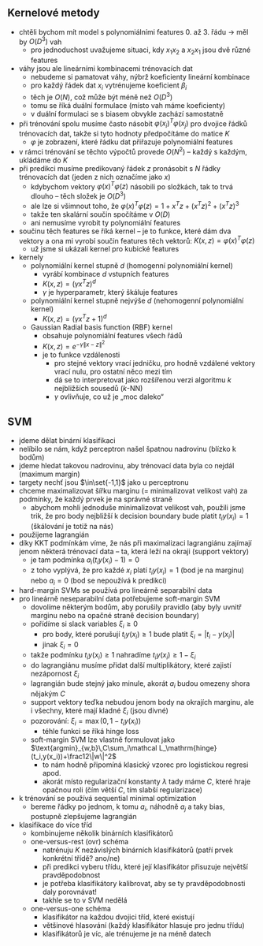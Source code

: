 ## Kernelové metody

- chtěli bychom mít model s polynomiálními features 0. až 3. řádu → měl by $O(D^3)$ vah
	- pro jednoduchost uvažujeme situaci, kdy $x_1x_2$ a $x_2x_1$ jsou dvě různé features
- váhy jsou ale lineárními kombinacemi trénovacích dat
	- nebudeme si pamatovat váhy, nýbrž koeficienty lineární kombinace
	- pro každý řádek dat $x_i$ vytrénujeme koeficient $\beta_i$
	- těch je $O(N)$, což může být méně než $O(D^3)$
	- tomu se říká duální formulace (místo vah máme koeficienty)
	- v duální formulaci se s biasem obvykle zachází samostatně
- při trénování spolu musíme často násobit $\varphi(x_i)^T\varphi(x_j)$ pro dvojice řádků trénovacích dat, takže si tyto hodnoty předpočítáme do matice $K$
	- $\varphi$ je zobrazení, které řádku dat přiřazuje polynomiální features
- v rámci trénování se těchto výpočtů provede $O(N^2)$ – každý s každým, ukládáme do $K$
- při predikci musíme predikovaný řádek $z$ pronásobit s $N$ řádky trénovacích dat (jeden z nich označíme jako $x$)
	- kdybychom vektory $\varphi(x)^T\varphi(z)$ násobili po složkách, tak to trvá dlouho – těch složek je $O(D^3)$
	- ale lze si všimnout toho, že $\varphi(x)^T\varphi(z)=1+x^Tz+(x^Tz)^2+(x^Tz)^3$
	- takže ten skalární součin spočítáme v $O(D)$
	- ani nemusíme vyrobit ty polynomiální features
- součinu těch features se říká kernel – je to funkce, které dám dva vektory a ona mi vyrobí součin features těch vektorů: $K(x,z)=\varphi(x)^T\varphi(z)$
	- už jsme si ukázali kernel pro kubické features
- kernely
	- polynomiální kernel stupně $d$ (homogenní polynomiální kernel)
		- vyrábí kombinace $d$ vstupních features
		- $K(x,z)=(\gamma x^Tz)^d$
		- $\gamma$ je hyperparametr, který škáluje features
	- polynomiální kernel stupně nejvýše $d$ (nehomogenní polynomiální kernel)
		- $K(x,z)=(\gamma x^Tz+1)^d$
	- Gaussian Radial basis function (RBF) kernel
		- obsahuje polynomiální features všech řádů
		- $K(x,z)=e^{-\gamma\|x-z\|^2}$
		- je to funkce vzdálenosti
			- pro stejné vektory vrací jedničku, pro hodně vzdálené vektory vrací nulu, pro ostatní něco mezi tím
			- dá se to interpretovat jako rozšířenou verzi algoritmu $k$ nejbližších sousedů ($k$-NN)
			- $\gamma$ ovlivňuje, co už je „moc daleko“

## SVM

- jdeme dělat binární klasifikaci
- nelíbilo se nám, když perceptron našel špatnou nadrovinu (blízko k bodům)
- jdeme hledat takovou nadrovinu, aby trénovací data byla co nejdál (maximum margin)
- targety nechť jsou $\in\set{-1,1}$ jako u perceptronu
- chceme maximalizovat šířku marginu (= minimalizovat velikost vah) za podmínky, že každý prvek je na správné straně
	- abychom mohli jednoduše minimalizovat velikost vah, použili jsme trik, že pro body nejbližší k decision boundary bude platit $t_iy(x_i)=1$ (škálování je totiž na nás)
- použijeme lagrangián
- díky KKT podmínkám víme, že nás při maximalizaci lagrangiánu zajímají jenom některá trénovací data – ta, která leží na okraji (support vektory)
	- je tam podmínka $a_i(t_iy(x_i)-1)=0$
	- z toho vyplývá, že pro každé $x_i$ platí $t_iy(x_i)=1$ (bod je na marginu) nebo $a_i=0$ (bod se nepoužívá k predikci)
- hard-margin SVMs se používá pro lineárně separabilní data
- pro lineárně neseparabilní data potřebujeme soft-margin SVM
	- dovolíme některým bodům, aby porušily pravidlo (aby byly uvnitř marginu nebo na opačné straně decision boundary)
	- pořídíme si slack variables $\xi_i\geq 0$
		- pro body, které porušují $t_iy(x_i)\geq1$ bude platit $\xi_i=|t_i-y(x_i)|$
		- jinak $\xi_i=0$
	- takže podmínku $t_iy(x_i)\geq1$ nahradíme $t_iy(x_i)\geq1-\xi_i$
	- do lagrangiánu musíme přidat další multiplikátory, které zajistí nezápornost $\xi_i$
	- lagrangián bude stejný jako minule, akorát $a_i$ budou omezeny shora nějakým $C$
	- support vektory teďka nebudou jenom body na okrajích marginu, ale i všechny, které mají kladné $\xi_i$ (jsou divné)
	- pozorování: $\xi_i=\max(0,1-t_iy(x_i))$
		- téhle funkci se říká hinge loss
	- soft-margin SVM lze vlastně formulovat jako $\text{argmin}_{w,b}\,C\sum_i\mathcal L_\mathrm{hinge}(t_i,y(x_i))+\frac12\|w\|^2$
		- to nám hodně připomíná klasický vzorec pro logistickou regresi apod.
		- akorát místo regularizační konstanty $\lambda$ tady máme $C$, které hraje opačnou roli (čím větší $C$, tím slabší regularizace)
- k trénování se používá sequential minimal optimization
	- bereme řádky po jednom, k tomu $a_i$, náhodně $a_j$ a taky bias, postupně zlepšujeme lagrangián
- klasifikace do více tříd
	- kombinujeme několik binárních klasifikátorů
	- one-versus-rest (ovr) schéma
		- natrénuju $K$ nezávislých binárních klasifikátorů (patří prvek konkrétní třídě? ano/ne)
		- při predikci vyberu třídu, které její klasifikátor přisuzuje největší pravděpodobnost
		- je potřeba klasifikátory kalibrovat, aby se ty pravděpodobnosti daly porovnávat!
		- takhle se to v SVM nedělá
	- one-versus-one schéma
		- klasifikátor na každou dvojici tříd, které existují
		- většinové hlasování (každý klasifikátor hlasuje pro jednu třídu)
		- klasifikátorů je víc, ale trénujeme je na méně datech
